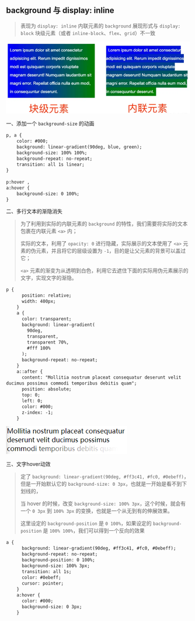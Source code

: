 ## background 与 display: inline

> 表现为 `display: inline` 内联元素的 `background` 展现形式与 `display: block` 块级元素（或者 `inline-block`、`flex`、`grid`）不一致

![1698852747307](image/background与display-inline/1698852747307.png)

一、添加一个 `background-size` 的动画

```
p, a {
    color: #000;
    background: linear-gradient(90deg, blue, green);
    background-size: 100% 100%;
    background-repeat: no-repeat;
    transition: all 1s linear;
}

p:hover ,
a:hover {
    background-size: 0 100%;
}
```

二、多行文本的渐隐消失

> 为了利用到实际的内联元素的 `background` 的特性，我们需要将实际的文本包裹在内联元素 `<a>` 内；
>
> 实际的文本，利用了 `opacity: 0` 进行隐藏，实际展示的文本使用了 `<a>` 元素的伪元素，并且将它的层级设置为 `-1`，目的是让父元素的背景可以盖过它；
>
> `<a>` 元素的渐变为从透明到白色，利用它去遮住下面的实际用伪元素展示的文字，实现文字的渐隐。

```
p {
      position: relative;
      width: 400px;
    }
    a {
      color: transparent;
      background: linear-gradient(
        90deg,
        transparent,
        transparent 70%,
        #fff 100%
      );
      background-repeat: no-repeat;
    }
    a::after {
      content: "Mollitia nostrum placeat consequatur deserunt velit ducimus possimus commodi temporibus debitis quam";
      position: absolute;
      top: 0;
      left: 0;
      color: #000;
      z-index: -1;
    }
```

![1698854169431](image/background与display-inline/1698854169431.png)

三、文字hover动效

> 定了 `background: linear-gradient(90deg, #ff3c41, #fc0, #0ebeff)`，但是一开始默认它的 `background-size: 0 3px`，也就是一开始是看不到下划线的，
>
> 当 hover 的时候，改变 `background-size: 100% 3px`，这个时候，就会有一个 `0 3px` 到 `100% 3px` 的变换，也就是一个从无到有的伸展效果。
>
> 这里设定的 `background-position` 是 `0 100%`，如果设定的 `background-position` 是 `100% 100%`，我们可以得到一个反向的效果

```
a {
      background: linear-gradient(90deg, #ff3c41, #fc0, #0ebeff);
      background-repeat: no-repeat;
      background-position: 0 100%;
      background-size: 100% 3px;
      transition: all 1s;
      color: #0ebeff;
      cursor: pointer;
    }
    a:hover {
      color: #000;
      background-size: 0 3px;
    }
```
